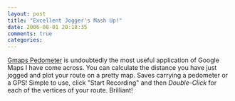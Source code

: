 ```yaml
---
layout: post
title: "Excellent Jogger's Mash Up!"
date: 2006-08-01 20:18:35
comments: true
categories:
---
```


[Gmaps Pedometer](http://www.gmap-pedometer.com/) is undoubtedly the most useful application of Google Maps I have come across. You can calculate the distance you have just jogged and plot your route on a pretty map. Saves carrying a pedometer or a GPS! Simple to use, click "Start Recording" and then *Double-Click* for each of the vertices of your route. Brilliant!

